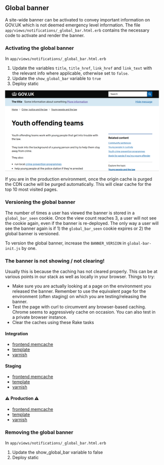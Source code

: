 ## Global banner

A site-wide banner can be activated to convey important information on GOV.UK which is not deemed emergency level information.
The file `app/views/notifications/_global_bar.html.erb` contains the necessary code to activate and render the banner.

### Activating the global banner

In `app/views/notifications/_global_bar.html.erb`

1. Update the variables `title`, `title_href`, `link_href` and `link_text` with the relevant info where applicable, otherwise set to `false`.
2. Update the `show_global_bar` variable to `true`
3. Deploy static

![screenshot](/docs/global-banner.png?raw=true)

If you are in the production environment, once the origin cache is purged the CDN cache will be purged automatically.
This will clear cache for the top 10 most visited pages.

### Versioning the global banner
The number of times a user has viewed the banner is stored in a `global_bar_seen` cookie. Once the view count reaches 3, a user will not see the cookie again, even if the banner is re-deployed. The only way a user will see the banner again is if 1) the `global_bar_seen` cookie expires or 2) the global banner is versioned.

To version the global banner, increase the `BANNER_VERSION` in `global-bar-init.js` by one.

### The banner is not showing / not clearing!
Usually this is because the caching has not cleared properly. This can be at various points in our stack as well as locally in your browser. Things to try:

* Make sure you are actually looking at a page on the environment you released the banner. Remember to use the equivalent page for the environment (often staging) on which you are testing/releasing the banner.
* Test the page with curl to circumvent any browser-based caching. Chrome seems to aggressively cache on occasion. You can also test in a private browser instance.
* Clear the caches using these Rake tasks
#### Integration
  - [frontend memcache](https://deploy.integration.publishing.service.gov.uk/job/clear-frontend-memcache/)
  - [template](https://deploy.integration.publishing.service.gov.uk/job/clear-template-cache/)
  - [varnish](https://deploy.integration.publishing.service.gov.uk/job/clear-varnish-cache/)

  #### Staging
  - [frontend memcache](https://deploy.blue.staging.govuk.digital/job/clear-frontend-memcache/)
  - [template](https://deploy.blue.staging.govuk.digital/job/clear-template-cache/)
  - [varnish](https://deploy.blue.staging.govuk.digital/job/clear-varnish-cache/)

  #### ⚠️ Production ⚠️
  - [frontend memcache](https://deploy.blue.production.govuk.digital/job/clear-frontend-memcache/)
  - [template](https://deploy.blue.production.govuk.digital/job/clear-template-cache/)
  - [varnish](https://deploy.blue.production.govuk.digital/job/clear-varnish-cache/)

### Removing the global banner
In `app/views/notifications/_global_bar.html.erb`

1. Update the show_global_bar variable to false
2. Deploy static
